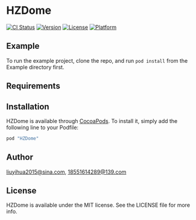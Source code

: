 # HZDome

[![CI Status](http://img.shields.io/travis/liuyihua2015@sina.com/HZDome.svg?style=flat)](https://travis-ci.org/liuyihua2015@sina.com/HZDome)
[![Version](https://img.shields.io/cocoapods/v/HZDome.svg?style=flat)](http://cocoapods.org/pods/HZDome)
[![License](https://img.shields.io/cocoapods/l/HZDome.svg?style=flat)](http://cocoapods.org/pods/HZDome)
[![Platform](https://img.shields.io/cocoapods/p/HZDome.svg?style=flat)](http://cocoapods.org/pods/HZDome)

## Example

To run the example project, clone the repo, and run `pod install` from the Example directory first.

## Requirements

## Installation

HZDome is available through [CocoaPods](http://cocoapods.org). To install
it, simply add the following line to your Podfile:

```ruby
pod "HZDome"
```

## Author

liuyihua2015@sina.com, 18551614289@139.com

## License

HZDome is available under the MIT license. See the LICENSE file for more info.
